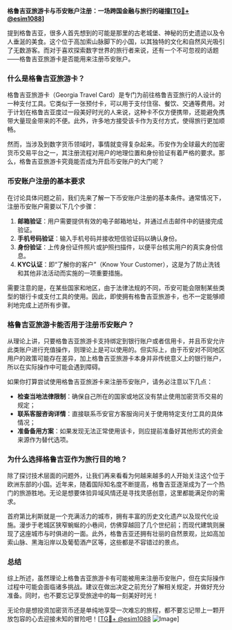 **格鲁吉亚旅游卡与币安账户注册：一场跨国金融与旅行的碰撞[[TG💪+ @esim1088](https://t.me/s/esim1088)]**

提到格鲁吉亚，很多人首先想到的可能是那里的古老城堡、神秘的历史遗迹以及令人垂涎的美食。这个位于高加索山脉脚下的小国，以其独特的文化和自然风光吸引了无数游客。而对于喜欢探索数字世界的旅行者来说，还有一个不可忽视的话题——格鲁吉亚旅游卡是否能用来注册币安账户。

### **什么是格鲁吉亚旅游卡？**

格鲁吉亚旅游卡（Georgia Travel Card）是专门为前往格鲁吉亚旅行的人设计的一种支付工具。它类似于一张预付卡，可以用于支付住宿、餐饮、交通等费用。对于计划在格鲁吉亚度过一段美好时光的人来说，这种卡不仅方便携带，还能避免携带大量现金带来的不便。此外，许多地方接受该卡作为支付方式，使得旅行更加顺畅。

然而，当涉及到数字货币领域时，事情就变得复杂起来。币安作为全球最大的加密货币交易平台之一，其注册流程对用户的地理位置和身份验证有着严格的要求。那么，格鲁吉亚旅游卡究竟能否成为开启币安账户的大门呢？

### **币安账户注册的基本要求**

在讨论具体问题之前，我们先来了解一下币安账户注册的基本条件。通常情况下，注册币安账户需要以下几个步骤：

1. **邮箱验证**：用户需要提供有效的电子邮箱地址，并通过点击邮件中的链接完成验证。
2. **手机号码验证**：输入手机号码并接收短信验证码以确认身份。
3. **身份验证**：上传身份证件照片或护照扫描件，以便平台核实用户的真实身份信息。
4. **KYC认证**：即“了解你的客户”（Know Your Customer），这是为了防止洗钱和其他非法活动而实施的一项重要措施。

需要注意的是，在某些国家和地区，由于法律法规的不同，币安可能会限制某些类型的银行卡或支付工具的使用。因此，即使拥有格鲁吉亚旅游卡，也不一定能够顺利地完成上述所有步骤。

### **格鲁吉亚旅游卡能否用于注册币安账户？**

从理论上讲，只要格鲁吉亚旅游卡支持绑定到银行账户或者信用卡，并且币安允许此类账户进行充值操作，则理论上是可以使用的。但实际上，由于币安对不同地区用户的政策可能存在差异，加上格鲁吉亚旅游卡本身并非传统意义上的银行账户，所以在实际操作中可能会遇到障碍。

如果你打算尝试使用格鲁吉亚旅游卡来注册币安账户，请务必注意以下几点：

- **检查当地法律限制**：确保自己所在的国家或地区没有禁止使用加密货币交易的规定；
- **联系客服咨询详情**：直接联系币安官方客服询问关于使用特定支付工具的具体情况；
- **准备备用方案**：如果发现无法正常使用该卡，则应提前准备好其他形式的资金来源作为替代选项。

### **为什么选择格鲁吉亚作为旅行目的地？**

除了探讨技术层面的问题外，让我们再来看看为何越来越多的人开始关注这个位于欧洲东部的小国。近年来，随着国际知名度不断提高，格鲁吉亚逐渐成为了一个热门的旅游胜地。无论是想要体验异域风情还是寻找灵感创意，这里都能满足你的需求。

首府第比利斯就是一个充满活力的城市，拥有丰富的历史文化遗产以及现代化设施。漫步于老城区狭窄蜿蜒的小巷间，仿佛穿越回了几个世纪前；而现代建筑则展现了这座城市与时俱进的一面。此外，格鲁吉亚还拥有壮丽的自然景观，比如高加索山脉、黑海沿岸以及葡萄酒产区等，这些都是不容错过的景点。

### **总结**

综上所述，虽然理论上格鲁吉亚旅游卡有可能被用来注册币安账户，但在实际操作过程中可能会面临诸多挑战。建议在做出决定之前充分了解相关规定，并做好充分准备。同时，也不要忘记享受旅途中的每一刻美好时光！

无论你是想投资加密货币还是单纯地享受一次难忘的旅程，都不要忘记带上一颗开放包容的心去迎接未知的冒险吧！[[TG💪+ @esim1088](https://t.me/s/esim1088) ![Image](https://i.postimg.cc/4NQfJmqS/Snipaste-2025-05-13-00-14-12.png)]